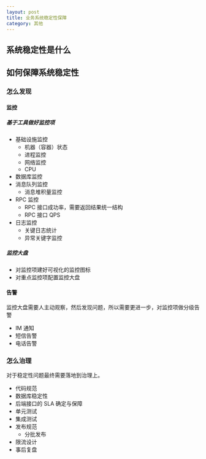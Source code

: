 ```yaml
---
layout: post
title: 业务系统稳定性保障
category: 其他
---
```

## 系统稳定性是什么

## 如何保障系统稳定性

### 怎么发现

#### 监控
##### 基于工具做好监控项
* 基础设施监控
    * 机器（容器）状态
    * 进程监控
    * 网络监控
    * CPU 
* 数据库监控
* 消息队列监控
   * 消息堆积量监控
* RPC 监控
   * RPC 接口成功率，需要返回结果统一结构
   * RPC 接口 QPS
* 日志监控
    * 关键日志统计
    * 异常关键字监控
##### 监控大盘
* 对监控项建好可视化的监控图标
* 对重点监控项配置监控大盘

#### 告警
监控大盘需要人主动观察，然后发现问题，所以需要更进一步，对监控项做分级告警
* IM 通知
* 短信告警
* 电话告警

### 怎么治理
对于稳定性问题最终需要落地到治理上。
* 代码规范
* 数据库稳定性
* 后端接口的 SLA 确定与保障
* 单元测试
* 集成测试
* 发布规范 
    * 分批发布
* 限流设计
* 事后复盘
